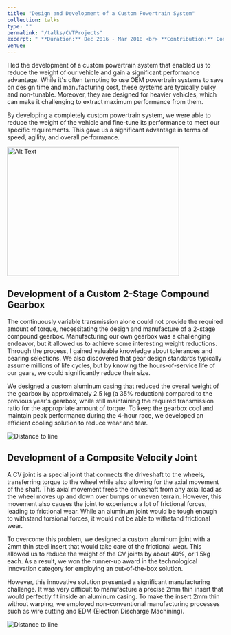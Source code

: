 ```yaml
---
title: "Design and Development of a Custom Powertrain System"
collection: talks
type: ""
permalink: "/talks/CVTProjects"
excerpt: " **Duration:** Dec 2016 - Mar 2018 <br> **Contribution:** Conceptualization, Machine Design, Design Validation, Manufacturing Processes, Testing and Finite Element Analysis <br> <img src="/images/powertrain.png" alt="Alt Text" width="150" height="100" align="center">" 
venue:  
---
```




I led the development of a custom powertrain system that enabled us to reduce the weight of our vehicle and gain a significant performance advantage. While it's often tempting to use OEM powertrain systems to save on design time and manufacturing cost, these systems are typically bulky and non-tunable. Moreover, they are designed for heavier vehicles, which can make it challenging to extract maximum performance from them.

By developing a completely custom powertrain system, we were able to reduce the weight of the vehicle and fine-tune its performance to meet our specific requirements. This gave us a significant advantage in terms of speed, agility, and overall performance.

<img src="http://cshah96.github.io/ChinmayShah.github.io/images/powertrain.png" alt="Alt Text" width="400" height="300" align="center">

## Development of a Custom 2-Stage Compound Gearbox

The continuously variable transmission alone could not provide the required amount of torque, necessitating the design and manufacture of a 2-stage compound gearbox. Manufacturing our own gearbox was a challenging endeavor, but it allowed us to achieve some interesting weight reductions. Through the process, I gained valuable knowledge about tolerances and bearing selections. We also discovered that gear design standards typically assume millions of life cycles, but by knowing the hours-of-service life of our gears, we could significantly reduce their size.

We designed a custom aluminum casing that reduced the overall weight of the gearbox by approximately 2.5 kg (a 35% reduction) compared to the previous year's gearbox, while still maintaining the required transmission ratio for the appropriate amount of torque. To keep the gearbox cool and maintain peak performance during the 4-hour race, we developed an efficient cooling solution to reduce wear and tear.

![Distance to line](http://cshah96.github.io/ChinmayShah.github.io/images/gearbox2.png)

## Development of a Composite Velocity Joint

A CV joint is a special joint that connects the driveshaft to the wheels, transferring torque to the wheel while also allowing for the axial movement of the shaft. This axial movement frees the driveshaft from any axial load as the wheel moves up and down over bumps or uneven terrain. However, this movement also causes the joint to experience a lot of frictional forces, leading to frictional wear. While an aluminum joint would be tough enough to withstand torsional forces, it would not be able to withstand frictional wear.

To overcome this problem, we designed a custom aluminum joint with a 2mm thin steel insert that would take care of the frictional wear. This allowed us to reduce the weight of the CV joints by about 40%, or 1.5kg each. As a result, we won the runner-up award in the technological innovation category for employing an out-of-the-box solution.

However, this innovative solution presented a significant manufacturing challenge. It was very difficult to manufacture a precise 2mm thin insert that would perfectly fit inside an aluminum casing. To make the insert 2mm thin without warping, we employed non-conventional manufacturing processes such as wire cutting and EDM (Electron Discharge Machining).

![Distance to line](http://cshah96.github.io/ChinmayShah.github.io/images/CVJ.png)